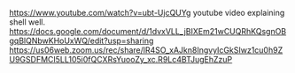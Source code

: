 https://www.youtube.com/watch?v=ubt-UjcQUYg
youtube video explaining shell well.
https://docs.google.com/document/d/1dvxVLL_jBIXEm21wCUQRhKQsgnOBgqBlQNbwKHoUxWQ/edit?usp=sharing
https://us06web.zoom.us/rec/share/lR4SO_xAJkn8IngvyIcGkSIwz1cu0h9ZU9GSDFMCI5LL105i0fQCXRsYuooZy_xc.R9Lc4BTJugEhZzuP
